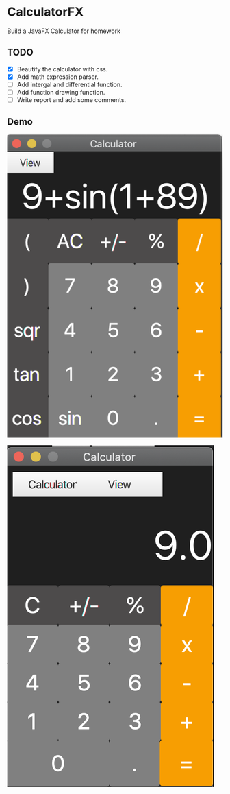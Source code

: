 # CalculatorFX
Build a JavaFX Calculator for homework
## TODO
* [x] Beautify the calculator with css.
* [x] Add math expression parser.
* [ ] Add intergal and differential function.
* [ ] Add function drawing function.
* [ ] Write report and add some comments.

## Demo

![Basic view](demo/Basic.png)

![Scientific view](demo/Scientific.png)